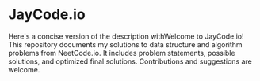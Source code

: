 # JayCode.io
Here's a concise version of the description withWelcome to JayCode.io! This repository documents my solutions to data structure and algorithm problems from NeetCode.io. It includes problem statements, possible solutions, and optimized final solutions. Contributions and suggestions are welcome.
